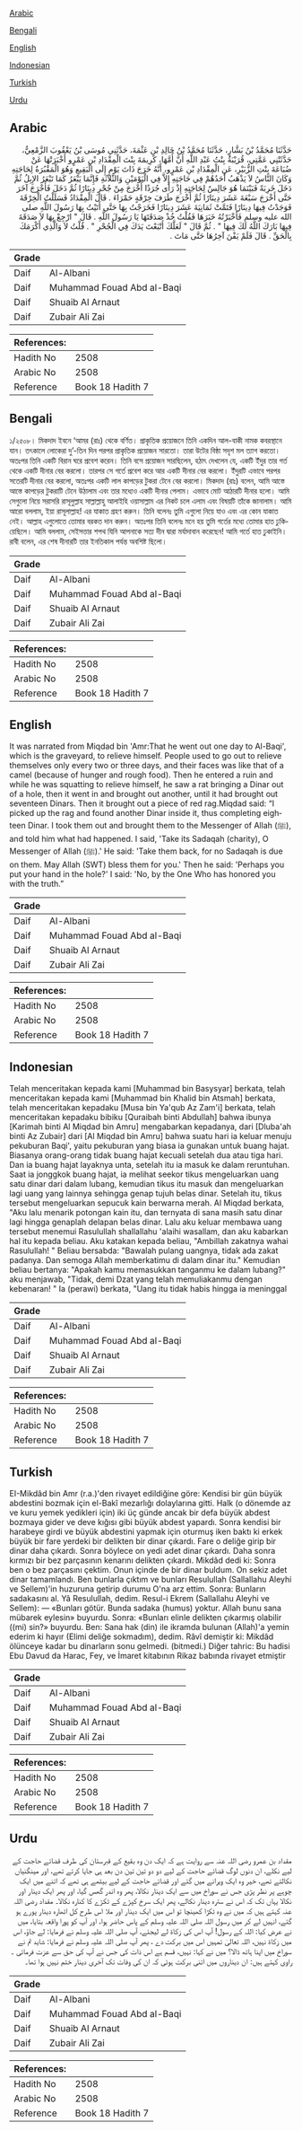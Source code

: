 [Arabic](#arabic)

[Bengali](#bengali)

[English](#english)

[Indonesian](#indonesian)

[Turkish](#turkish)

[Urdu](#urdu)

## Arabic


<div dir="rtl" lang="ar" style={{fontSize:'larger',backgroundColor:'#f8f9fa',padding:20}}>
حَدَّثَنَا مُحَمَّدُ بْنُ بَشَّارٍ، حَدَّثَنَا مُحَمَّدُ بْنُ خَالِدِ بْنِ عَثْمَةَ، حَدَّثَنِي مُوسَى بْنُ يَعْقُوبَ الزَّمْعِيُّ، حَدَّثَتْنِي عَمَّتِي، قُرَيْبَةُ بِنْتُ عَبْدِ اللَّهِ أَنَّ أُمَّهَا، كَرِيمَةَ بِنْتَ الْمِقْدَادِ بْنِ عَمْرٍو أَخْبَرَتْهَا عَنْ ضُبَاعَةَ بِنْتِ الزُّبَيْرِ، عَنِ الْمِقْدَادِ بْنِ عَمْرٍو، أَنَّهُ خَرَجَ ذَاتَ يَوْمٍ إِلَى الْبَقِيعِ وَهُوَ الْمَقْبُرَةُ لِحَاجَتِهِ وَكَانَ النَّاسُ لاَ يَذْهَبُ أَحَدُهُمْ فِي حَاجَتِهِ إِلاَّ فِي الْيَوْمَيْنِ وَالثَّلاَثَةِ فَإِنَّمَا يَبْعَرُ كَمَا تَبْعَرُ الإِبِلُ ثُمَّ دَخَلَ خَرِبَةً فَبَيْنَمَا هُوَ جَالِسٌ لِحَاجَتِهِ إِذْ رَأَى جُرَذًا أَخْرَجَ مِنْ جُحْرٍ دِينَارًا ثُمَّ دَخَلَ فَأَخْرَجَ آخَرَ حَتَّى أَخْرَجَ سَبْعَةَ عَشَرَ دِينَارًا ثُمَّ أَخْرَجَ طَرَفَ خِرْقَةٍ حَمْرَاءَ ‏.‏ قَالَ الْمِقْدَادُ فَسَلَلْتُ الْخِرْقَةَ فَوَجَدْتُ فِيهَا دِينَارًا فَتَمَّتْ ثَمَانِيَةَ عَشَرَ دِينَارًا فَخَرَجْتُ بِهَا حَتَّى أَتَيْتُ بِهَا رَسُولَ اللَّهِ صلى الله عليه وسلم فَأَخْبَرْتُهُ خَبَرَهَا فَقُلْتُ خُذْ صَدَقَتَهَا يَا رَسُولَ اللَّهِ ‏.‏ قَالَ ‏"‏ ارْجِعْ بِهَا لاَ صَدَقَةَ فِيهَا بَارَكَ اللَّهُ لَكَ فِيهَا ‏"‏ ‏.‏ ثُمَّ قَالَ ‏"‏ لَعَلَّكَ أَتْبَعْتَ يَدَكَ فِي الْجُحْرِ ‏"‏ ‏.‏ قُلْتُ لاَ وَالَّذِي أَكْرَمَكَ بِالْحَقِّ ‏.‏ قَالَ فَلَمْ يَفْنَ آخِرُهَا حَتَّى مَاتَ ‏.‏
</div>
<div style={{backgroundColor:'#f8f9fa',padding:20, marginBottom: 10}}><table> <thead> <tr> <th>Grade</th> <th></th> </tr> </thead> <tbody> <tr><td>Daif</td><td>Al-Albani</td></tr><tr><td>Daif</td><td>Muhammad Fouad Abd al-Baqi</td></tr><tr><td>Daif</td><td>Shuaib Al Arnaut</td></tr><tr><td>Daif</td><td>Zubair Ali Zai</td></tr></tbody></table><table> <thead> <tr> <th>References:</th> <th></th> </tr> </thead> <tbody><tr><td>Hadith No</td><td>2508</td></tr><tr><td>Arabic No</td><td>2508</td></tr><tr><td>Reference</td><td>Book 18 Hadith 7</td></tr></tbody></table></div>

## Bengali


<div dir="ltr" lang="bn" style={{fontSize:'larger',backgroundColor:'#f8f9fa',padding:20}}>
১/২৫০৮। মিকদাদ ইবনে ‘আমর (রাঃ) থেকে বর্ণিত। প্রাকৃতিক প্রয়োজনে তিনি একদিন আল-বাকী নামক কবরস্থানে যান। তৎকালে লোকেরা দু’-তিন দিন পরপর প্রাকৃতিক প্রয়োজন সারতো। তারা উটের বিষ্ঠা সদৃশ মল ত্যাগ করতো। অতঃপর তিনি একটি বিরান ঘরে প্রবেশ করেন। তিনি বসে প্রয়োজন সারছিলেন, হঠাৎ দেখলেন যে, একটি ইঁদুর তার গর্ত থেকে একটি দীনার বের করলো। তারপর সে গর্তে প্রবেশ করে আর একটি দীনার বের করলো। ইঁদুরটি এভাবে পরপর সতেরটি দীনার বের করলো, অতঃপর একটি লাল কাপড়ের টুকরা টেনে বের করলো। মিকদাদ (রাঃ) বলেন, আমি আস্তে আস্তে কাপড়ের টুকরাটি টেনে উঠালাম এবং তার মধ্যেও একটি দীনার পেলাম। এভাবে মোট আঠারটি দীনার হলো। আমি সেগুলো নিয়ে সরাসরি রাসূলুল্লাহ সাল্লাল্লাহু আলাইহি ওয়াসাল্লাম এর নিকট চলে এলাম এবং বিষয়টি তাঁকে জানালাম। আমি আরো বললাম, ইয়া রাসূলাল্লাহ! এর যাকাত গ্রহণ করুন। তিনি বলেনঃ তুমি এগুলো নিয়ে যাও এবং এর কোন যাকাত নেই। আল্লাহ এগুলোতে তোমার বরকত দান করুন। অতঃপর তিনি বলেনঃ মনে হয় তুমি গর্তের মধ্যে তোমার হাত ঢুকিয়েছিলে। আমি বললাম, সেইসত্তার শপথ যিনি আপনাকে সত্য দীন দ্বারা মর্যাদাবান করেছেন! আমি গর্তে হাত ঢুকাইনি। রাবী বলেন, এর শেষ দীনারটি তার ইনতিকাল পর্যন্ত অবশিষ্ট ছিলো।
</div>
<div style={{backgroundColor:'#f8f9fa',padding:20, marginBottom: 10}}><table> <thead> <tr> <th>Grade</th> <th></th> </tr> </thead> <tbody> <tr><td>Daif</td><td>Al-Albani</td></tr><tr><td>Daif</td><td>Muhammad Fouad Abd al-Baqi</td></tr><tr><td>Daif</td><td>Shuaib Al Arnaut</td></tr><tr><td>Daif</td><td>Zubair Ali Zai</td></tr></tbody></table><table> <thead> <tr> <th>References:</th> <th></th> </tr> </thead> <tbody><tr><td>Hadith No</td><td>2508</td></tr><tr><td>Arabic No</td><td>2508</td></tr><tr><td>Reference</td><td>Book 18 Hadith 7</td></tr></tbody></table></div>

## English


<div dir="ltr" lang="en" style={{fontSize:'larger',backgroundColor:'#f8f9fa',padding:20}}>
It was narrated from Miqdad bin 'Amr:That he went out one day to Al-Baqi', which is the graveyard, to relieve himself. People used to go out to relieve themselves only every two or three days, and their faces was like that of a camel (because of hunger and rough food). Then he entered a ruin and while he was squatting to relieve himself, he saw a rat bringing a Dinar out of a hole, then it went in and brought out another, until it had brought out seventeen Dinars. Then it brought out a piece of red rag.Miqdad said: “I picked up the rag and found another Dinar inside it, thus completing eighteen Dinar. I took them out and brought them to the Messenger of Allah (ﷺ), and told him what had happened. I said, 'Take its Sadaqah (charity), O Messenger of Allah (ﷺ).' He said: 'Take them back, for no Sadaqah is due on them. May Allah (SWT) bless them for you.' Then he said: 'Perhaps you put your hand in the hole?' I said: 'No, by the One Who has honored you with the truth.”
</div>
<div style={{backgroundColor:'#f8f9fa',padding:20, marginBottom: 10}}><table> <thead> <tr> <th>Grade</th> <th></th> </tr> </thead> <tbody> <tr><td>Daif</td><td>Al-Albani</td></tr><tr><td>Daif</td><td>Muhammad Fouad Abd al-Baqi</td></tr><tr><td>Daif</td><td>Shuaib Al Arnaut</td></tr><tr><td>Daif</td><td>Zubair Ali Zai</td></tr></tbody></table><table> <thead> <tr> <th>References:</th> <th></th> </tr> </thead> <tbody><tr><td>Hadith No</td><td>2508</td></tr><tr><td>Arabic No</td><td>2508</td></tr><tr><td>Reference</td><td>Book 18 Hadith 7</td></tr></tbody></table></div>

## Indonesian


<div dir="ltr" lang="id" style={{fontSize:'larger',backgroundColor:'#f8f9fa',padding:20}}>
Telah menceritakan kepada kami [Muhammad bin Basysyar] berkata, telah menceritakan kepada kami [Muhammad bin Khalid bin Atsmah] berkata, telah menceritakan kepadaku [Musa bin Ya'qub Az Zam'i] berkata, telah menceritakan kepadaku bibiku [Quraibah binti Abdullah] bahwa ibunya [Karimah binti Al Miqdad bin Amru] mengabarkan kepadanya, dari [Dluba'ah binti Az Zubair] dari [Al Miqdad bin Amru] bahwa suatu hari ia keluar menuju pekuburan Baqi', yaitu pekuburan yang biasa ia gunakan untuk buang hajat. Biasanya orang-orang tidak buang hajat kecuali setelah dua atau tiga hari. Dan ia buang hajat layaknya unta, setelah itu ia masuk ke dalam reruntuhan. Saat ia jonggkok buang hajat, ia melihat seekor tikus mengeluarkan uang satu dinar dari dalam lubang, kemudian tikus itu masuk dan mengeluarkan lagi uang yang lainnya sehingga genap tujuh belas dinar. Setelah itu, tikus tersebut mengeluarkan sepucuk kain berwarna merah. Al Miqdad berkata, "Aku lalu menarik potongan kain itu, dan ternyata di sana masih satu dinar lagi hingga genaplah delapan belas dinar. Lalu aku keluar membawa uang tersebut menemui Rasulullah shallallahu 'alaihi wasallam, dan aku kabarkan hal itu kepada beliau. Aku katakan kepada beliau, "Ambillah zakatnya wahai Rasulullah! " Beliau bersabda: "Bawalah pulang uangnya, tidak ada zakat padanya. Dan semoga Allah memberkatimu di dalam dinar itu." Kemudian beliau bertanya: "Apakah kamu memasukkan tanganmu ke dalam lubang?" aku menjawab, "Tidak, demi Dzat yang telah memuliakanmu dengan kebenaran! " Ia (perawi) berkata, "Uang itu tidak habis hingga ia meninggal
</div>
<div style={{backgroundColor:'#f8f9fa',padding:20, marginBottom: 10}}><table> <thead> <tr> <th>Grade</th> <th></th> </tr> </thead> <tbody> <tr><td>Daif</td><td>Al-Albani</td></tr><tr><td>Daif</td><td>Muhammad Fouad Abd al-Baqi</td></tr><tr><td>Daif</td><td>Shuaib Al Arnaut</td></tr><tr><td>Daif</td><td>Zubair Ali Zai</td></tr></tbody></table><table> <thead> <tr> <th>References:</th> <th></th> </tr> </thead> <tbody><tr><td>Hadith No</td><td>2508</td></tr><tr><td>Arabic No</td><td>2508</td></tr><tr><td>Reference</td><td>Book 18 Hadith 7</td></tr></tbody></table></div>

## Turkish


<div dir="ltr" lang="tr" style={{fontSize:'larger',backgroundColor:'#f8f9fa',padding:20}}>
EI-Mikdâd bin Amr (r.a.)'den rivayet edildiğine göre: Kendisi bir gün büyük abdestini bozmak için el-Bakî mezarlığı dolaylarına gitti. Halk (o dönemde az ve kuru yemek yedikleri için) iki üç günde ancak bir defa büyük abdest bozmaya gider ve deve kığısı gibi büyük abdest yapardı. Sonra kendisi bir harabeye girdi ve büyük abdestini yapmak için oturmuş iken baktı ki erkek büyük bir fare yerdeki bir delikten bir dinar çıkardı. Fare o deliğe girip bir dinar daha çıkardı. Sonra böylece on yedi adet dinar çıkardı. Daha sonra kırmızı bir bez parçasının kenarını delikten çıkardı. Mikdâd dedi ki: Sonra ben o bez parçasını çektim. Onun içinde de bir dinar buldum. On sekiz adet dinar tamamlandı. Ben bunlarla çıktım ve bunları Resulullah (Sallallahu Aleyhi ve Sellem)'in huzuruna getirip durumu O'na arz ettim. Sonra: Bunların sadakasını al. Yâ Resulullah, dedim. Resul-i Ekrem (Sallallahu Aleyhi ve Sellem): — «Bunları götür. Bunda sadaka (humus) yoktur. Allah bunu sana mübarek eylesin» buyurdu. Sonra: «Bunları elinle delikten çıkarmış olabilir ((mi) sin?» buyurdu. Ben: Sana hak (din) ile ikramda bulunan (Allah)'a yemin ederim ki hayır (Elimi deliğe sokmadım), dedim. Râvî demiştir ki: Mikdâd ölünceye kadar bu dinarların sonu gelmedi. (bitmedi.) Diğer tahric: Bu hadisi Ebu Davud da Harac, Fey, ve İmaret kitabının Rikaz babında rivayet etmiştir
</div>
<div style={{backgroundColor:'#f8f9fa',padding:20, marginBottom: 10}}><table> <thead> <tr> <th>Grade</th> <th></th> </tr> </thead> <tbody> <tr><td>Daif</td><td>Al-Albani</td></tr><tr><td>Daif</td><td>Muhammad Fouad Abd al-Baqi</td></tr><tr><td>Daif</td><td>Shuaib Al Arnaut</td></tr><tr><td>Daif</td><td>Zubair Ali Zai</td></tr></tbody></table><table> <thead> <tr> <th>References:</th> <th></th> </tr> </thead> <tbody><tr><td>Hadith No</td><td>2508</td></tr><tr><td>Arabic No</td><td>2508</td></tr><tr><td>Reference</td><td>Book 18 Hadith 7</td></tr></tbody></table></div>

## Urdu


<div dir="rtl" lang="ur" style={{fontSize:'larger',backgroundColor:'#f8f9fa',padding:20}}>
مقداد بن عمرو رضی اللہ عنہ سے روایت ہے کہ ایک دن وہ بقیع کے قبرستان کی طرف قضائے حاجت کے لیے نکلے، ان دنوں لوگ قضائے حاجت کے لیے دو دو تین تین دن بعد ہی جایا کرتے تھے، اور مینگنیاں نکالتے تھے، خیر وہ ایک ویرانے میں گئے اور قضائے حاجت کے لیے بیٹھے ہی تھے کہ اتنے میں ایک چوہے پر نظر پڑی جس نے سوراخ میں سے ایک دینار نکالا، پھر وہ اندر گھس گیا، اور پھر ایک دینار اور نکالا یہاں تک کہ اس نے سترہ دینار نکالے، پھر ایک سرخ کپڑے کے ٹکڑے کا کنارہ نکالا۔ مقداد رضی اللہ عنہ کہتے ہیں کہ میں نے وہ ٹکڑا کھینچا تو اس میں ایک دینار اور ملا اس طرح کل اٹھارہ دینار پورے ہو گئے، انہیں لے کر میں رسول اللہ صلی اللہ علیہ وسلم کے پاس حاضر ہوا، اور آپ کو پورا واقعہ بتایا، میں نے عرض کیا: اللہ کے رسول! آپ اس کی زکاۃ لے لیجئے، آپ صلی اللہ علیہ وسلم نے فرمایا: لے جاؤ، اس میں زکاۃ نہیں، اللہ تعالیٰ تمہیں اس میں برکت دے ، پھر آپ صلی اللہ علیہ وسلم نے فرمایا: شاید تم نے سوراخ میں اپنا ہاتھ ڈالا؟ میں نے کہا: نہیں، قسم ہے اس ذات کی جس نے آپ کی حق سے عزت فرمائی ۔ راوی کہتے ہیں: ان دیناروں میں اتنی برکت ہوئی کہ ان کی وفات تک آخری دینار ختم نہیں ہوا تھا۔
</div>
<div style={{backgroundColor:'#f8f9fa',padding:20, marginBottom: 10}}><table> <thead> <tr> <th>Grade</th> <th></th> </tr> </thead> <tbody> <tr><td>Daif</td><td>Al-Albani</td></tr><tr><td>Daif</td><td>Muhammad Fouad Abd al-Baqi</td></tr><tr><td>Daif</td><td>Shuaib Al Arnaut</td></tr><tr><td>Daif</td><td>Zubair Ali Zai</td></tr></tbody></table><table> <thead> <tr> <th>References:</th> <th></th> </tr> </thead> <tbody><tr><td>Hadith No</td><td>2508</td></tr><tr><td>Arabic No</td><td>2508</td></tr><tr><td>Reference</td><td>Book 18 Hadith 7</td></tr></tbody></table></div>